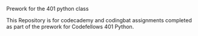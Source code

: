 Prework for the 401 python class


This Repository is for codecademy and codingbat assignments completed as part of the prework for Codefellows 401 Python.
